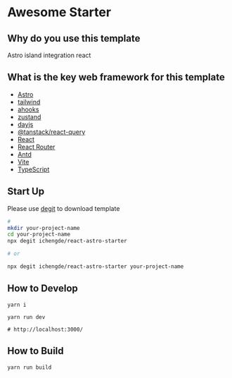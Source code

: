 # Awesome Starter

## Why do you use this template

Astro island integration react

## What is the key web framework for this template

- [Astro](https://astro.build/)
- [tailwind](https://tailwindcss.com/)
- [ahooks](https://ahooks.js.org/)
- [zustand](https://zustand.docs.pmnd.rs/)
- [dayjs](https://day.js.org/)
- [@tanstack/react-query](https://tanstack.com/query)
- [React](https://react.dev/)
- [React Router](https://reactrouter.com/en/main)
- [Antd](https://ant.design/index-cn)
- [Vite](https://vitejs.dev/)
- [TypeScript](https://www.typescriptlang.org/)

## Start Up

Please use [degit](https://github.com/Rich-Harris/degit) to download template

```bash
#
mkdir your-project-name
cd your-project-name
npx degit ichengde/react-astro-starter

# or

npx degit ichengde/react-astro-starter your-project-name
```

## How to Develop

```shell
yarn i
```

```shell
yarn run dev

# http://localhost:3000/
```

## How to Build

```shell
yarn run build
```
